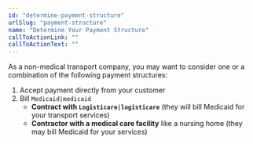 ```yaml
---
id: "determine-payment-structure"
urlSlug: "payment-structure"
name: "Determine Your Payment Structure"
callToActionLink: ""
callToActionText: ""
---
```


As a non-medical transport company, you may want to consider one or a combination of the following payment structures:

1. Accept payment directly from your customer
2. Bill `Medicaid|medicaid`
   - **Contract with `Logisticare|logisticare`** (they will bill Medicaid for your transport services)
   - **Contractor with a medical care facility** like a nursing home (they may bill Medicaid for your services)
